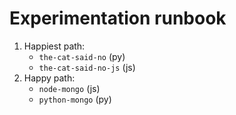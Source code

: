 # Experimentation runbook

1. Happiest path:
    - `the-cat-said-no` (py)
    - `the-cat-said-no-js` (js)
1. Happy path:
    - `node-mongo` (js)
    - `python-mongo` (py)
